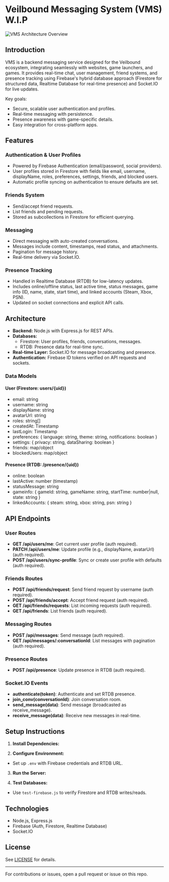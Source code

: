 # Veilbound Messaging System (VMS) W.I.P

![VMS Architecture Overview](https://via.placeholder.com/800x400?text=VMS+Architecture) <!-- Replace with actual image if available -->

## Introduction

VMS is a backend messaging service designed for the Veilbound ecosystem, integrating seamlessly with websites, game launchers, and games. It provides real-time chat, user management, friend systems, and presence tracking using Firebase's hybrid database approach (Firestore for structured data, Realtime Database for real-time presence) and Socket.IO for live updates.

Key goals:
- Secure, scalable user authentication and profiles.
- Real-time messaging with persistence.
- Presence awareness with game-specific details.
- Easy integration for cross-platform apps.

## Features

### Authentication & User Profiles
- Powered by Firebase Authentication (email/password, social providers).
- User profiles stored in Firestore with fields like email, username, displayName, roles, preferences, settings, friends, and blocked users.
- Automatic profile syncing on authentication to ensure defaults are set.

### Friends System
- Send/accept friend requests.
- List friends and pending requests.
- Stored as subcollections in Firestore for efficient querying.

### Messaging
- Direct messaging with auto-created conversations.
- Messages include content, timestamps, read status, and attachments.
- Pagination for message history.
- Real-time delivery via Socket.IO.

### Presence Tracking
- Handled in Realtime Database (RTDB) for low-latency updates.
- Includes online/offline status, last active time, status messages, game info (ID, name, state, start time), and linked accounts (Steam, Xbox, PSN).
- Updated on socket connections and explicit API calls.

## Architecture

- **Backend:** Node.js with Express.js for REST APIs.
- **Databases:**
  - Firestore: User profiles, friends, conversations, messages.
  - RTDB: Presence data for real-time sync.
- **Real-time Layer:** Socket.IO for message broadcasting and presence.
- **Authentication:** Firebase ID tokens verified on API requests and sockets.

### Data Models

#### User (Firestore: users/{uid})
- email: string
- username: string
- displayName: string
- avatarUrl: string
- roles: string[]
- createdAt: Timestamp
- lastLogin: Timestamp
- preferences: { language: string, theme: string, notifications: boolean }
- settings: { privacy: string, dataSharing: boolean }
- friends: map/object
- blockedUsers: map/object

#### Presence (RTDB: /presence/{uid})
- online: boolean
- lastActive: number (timestamp)
- statusMessage: string
- gameinfo: { gameId: string, gameName: string, startTime: number|null, state: string }
- linkedAccounts: { steam: string, xbox: string, psn: string }

## API Endpoints

### User Routes
- **GET /api/users/me**: Get current user profile (auth required).
- **PATCH /api/users/me**: Update profile (e.g., displayName, avatarUrl) (auth required).
- **POST /api/users/sync-profile**: Sync or create user profile with defaults (auth required).

### Friends Routes
- **POST /api/friends/request**: Send friend request by username (auth required).
- **POST /api/friends/accept**: Accept friend request (auth required).
- **GET /api/friends/requests**: List incoming requests (auth required).
- **GET /api/friends**: List friends (auth required).

### Messaging Routes
- **POST /api/messages**: Send message (auth required).
- **GET /api/messages/:conversationId**: List messages with pagination (auth required).

### Presence Routes
- **POST /api/presence**: Update presence in RTDB (auth required).

### Socket.IO Events
- **authenticate(token)**: Authenticate and set RTDB presence.
- **join_conv(conversationId)**: Join conversation room.
- **send_message(data)**: Send message (broadcasted as receive_message).
- **receive_message(data)**: Receive new messages in real-time.

## Setup Instructions

1. **Install Dependencies:**

2. **Configure Environment:**
- Set up `.env` with Firebase credentials and RTDB URL.

3. **Run the Server:**

4. **Test Databases:**
- Use `test-firebase.js` to verify Firestore and RTDB writes/reads.

## Technologies
- Node.js, Express.js
- Firebase (Auth, Firestore, Realtime Database)
- Socket.IO

## License
See [LICENSE](LICENSE) for details.

---

For contributions or issues, open a pull request or issue on this repo.
